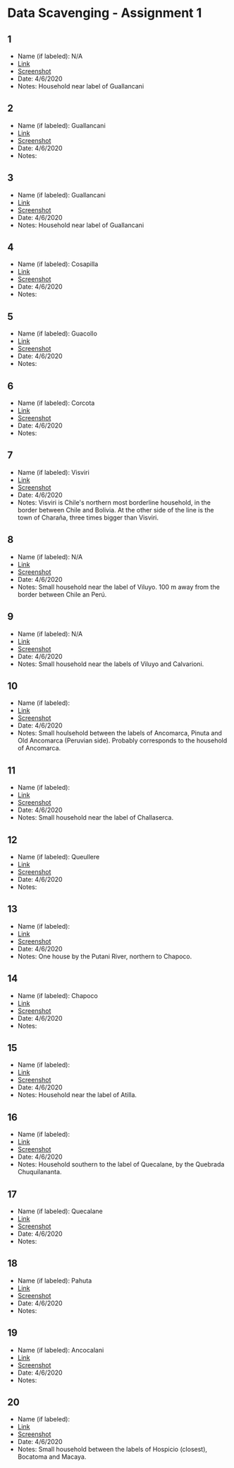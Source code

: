 # Data Scavenging - Assignment 1

## 1
* Name (if labeled): N/A
* [Link](https://www.google.com/maps/@-17.721587,-69.4683147,338m/data=!3m1!1e3)
* [Screenshot]()
* Date: 4/6/2020
* Notes: Household near label of Guallancani
## 2
* Name (if labeled): Guallancani
* [Link](https://www.google.com/maps/@-17.7114799,-69.4515496,530m/data=!3m1!1e3)
* [Screenshot]()
* Date: 4/6/2020
* Notes: 
## 3
* Name (if labeled): Guallancani
* [Link](https://www.google.com/maps/@-17.7071579,-69.4517061,548m/data=!3m1!1e3)
* [Screenshot]()
* Date: 4/6/2020
* Notes: Household near label of Guallancani
## 4
* Name (if labeled): Cosapilla
* [Link](https://www.google.com/maps/@-17.7664482,-69.4103289,1125m/data=!3m1!1e3)
* [Screenshot]()
* Date: 4/6/2020
* Notes: 
## 5
* Name (if labeled): Guacollo
* [Link](https://www.google.com/maps/@-17.7602275,-69.3438427,1305m/data=!3m1!1e3)
* [Screenshot]()
* Date: 4/6/2020
* Notes: 
## 6
* Name (if labeled): Corcota
* [Link](https://www.google.com/maps/@-17.6900435,-69.4505322,748m/data=!3m1!1e3)
* [Screenshot]()
* Date: 4/6/2020
* Notes: 
## 7
* Name (if labeled): Visviri
* [Link](https://www.google.com/maps/@-17.5955866,-69.4798033,1708m/data=!3m1!1e3)
* [Screenshot]()
* Date: 4/6/2020
* Notes: Visviri is Chile's northern most borderline household, in the border between Chile and Bolivia. At the other side of the line is the town of Charaña, three times bigger than Visviri.
## 8
* Name (if labeled): N/A
* [Link](https://www.google.com/maps/@-17.554721,-69.524693,338m/data=!3m1!1e3)
* [Screenshot]()
* Date: 4/6/2020
* Notes: Small household near the label of Viluyo. 100 m away from the border between Chile an Perú.
## 9
* Name (if labeled): N/A
* [Link](https://www.google.com/maps/@-17.5593948,-69.5125966,339m/data=!3m1!1e3)
* [Screenshot]()
* Date: 4/6/2020
* Notes: Small household near the labels of Viluyo and Calvarioni.
## 10
* Name (if labeled): 
* [Link](https://www.google.com/maps/@-17.5791866,-69.5483664,363m/data=!3m1!1e3)
* [Screenshot]()
* Date: 4/6/2020
* Notes: Small houlsehold between the labels of Ancomarca, Pinuta and Old Ancomarca (Peruvian side). Probably corresponds to the household of Ancomarca.
## 11
* Name (if labeled): 
* [Link](https://www.google.com/maps/@-17.6595894,-69.5895622,633m/data=!3m1!1e3)
* [Screenshot]()
* Date: 4/6/2020
* Notes: Small household near the label of Challaserca.
## 12
* Name (if labeled): Queullere
* [Link](https://www.google.com/maps/@-17.6639668,-69.5700931,402m/data=!3m1!1e3)
* [Screenshot]()
* Date: 4/6/2020
* Notes: 
## 13
* Name (if labeled): 
* [Link](https://www.google.com/maps/@-17.6914143,-69.551447,370m/data=!3m1!1e3)
* [Screenshot]()
* Date: 4/6/2020
* Notes: One house by the Putani River, northern to Chapoco.
## 14
* Name (if labeled): Chapoco
* [Link](https://www.google.com/maps/@-17.7135478,-69.5656867,1034m/data=!3m1!1e3)
* [Screenshot]()
* Date: 4/6/2020
* Notes: 
## 15
* Name (if labeled): 
* [Link](https://www.google.com/maps/@-17.7432822,-69.5635968,604m/data=!3m1!1e3)
* [Screenshot]()
* Date: 4/6/2020
* Notes: Household near the label of Atilla.
## 16
* Name (if labeled): 
* [Link](https://www.google.com/maps/@-17.9212675,-69.5980174,1242m/data=!3m1!1e3)
* [Screenshot]()
* Date: 4/6/2020
* Notes: Household southern to the label of Quecalane, by the Quebrada Chuquilananta.
## 17
* Name (if labeled): Quecalane
* [Link](https://www.google.com/maps/@-17.8994462,-69.6042002,972m/data=!3m1!1e3)
* [Screenshot]()
* Date: 4/6/2020
* Notes:
## 18
* Name (if labeled): Pahuta
* [Link](https://www.google.com/maps/@-17.8696443,-69.5808147,837m/data=!3m1!1e3)
* [Screenshot]()
* Date: 4/6/2020
* Notes:
## 19
* Name (if labeled): Ancocalani
* [Link](https://www.google.com/maps/@-17.8545217,-69.6059716,1238m/data=!3m1!1e3)
* [Screenshot]()
* Date: 4/6/2020
* Notes:
## 20
* Name (if labeled): 
* [Link](https://www.google.com/maps/@-17.8529352,-69.6454675,1289m/data=!3m1!1e3)
* [Screenshot]()
* Date: 4/6/2020
* Notes: Small household between the labels of Hospicio (closest), Bocatoma and Macaya.